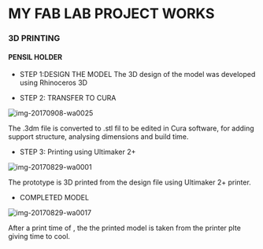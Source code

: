 # MY FAB LAB PROJECT WORKS

### 3D PRINTING
#### PENSIL HOLDER
*  STEP 1:DESIGN THE MODEL
The 3D design of the model was developed using Rhinoceros 3D

* STEP 2: TRANSFER TO CURA 

![img-20170908-wa0025](https://user-images.githubusercontent.com/31272035/30223513-3ef43042-94dc-11e7-8955-85866dbf3482.jpg)
   

The .3dm file is converted to .stl fil to be edited in Cura software, for adding support structure, analysing 
dimensions and build time.

* STEP 3: Printing using Ultimaker 2+

![img-20170829-wa0001](https://user-images.githubusercontent.com/31272035/30223863-97ce78fc-94dd-11e7-95b5-7d902a4cfaf1.jpg)


The prototype is 3D printed from the design file using Ultimaker 2+ printer.

* COMPLETED MODEL

![img-20170829-wa0017](https://user-images.githubusercontent.com/31272035/30223895-b1f48ffa-94dd-11e7-9e14-cdf76d6bf6c4.jpg)



After a print time of , the the printed model is taken from the printer plte giving time to cool.


 
